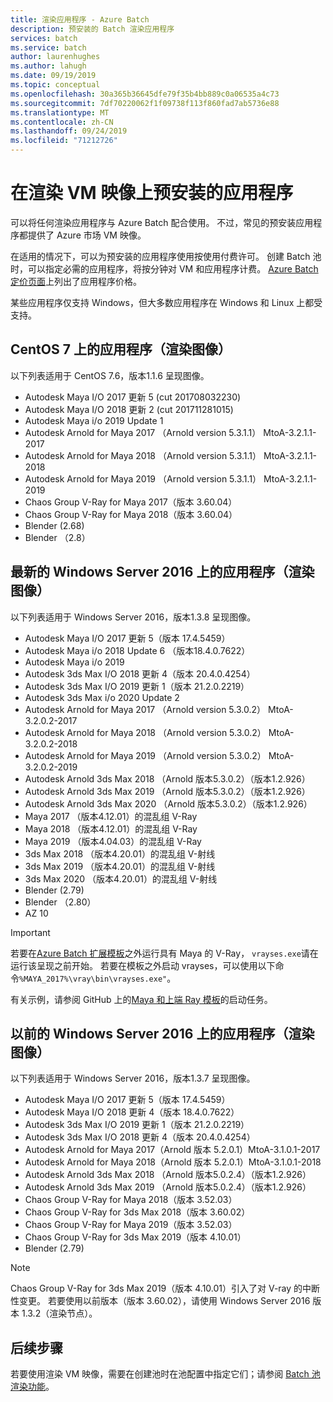 ```yaml
---
title: 渲染应用程序 - Azure Batch
description: 预安装的 Batch 渲染应用程序
services: batch
ms.service: batch
author: laurenhughes
ms.author: lahugh
ms.date: 09/19/2019
ms.topic: conceptual
ms.openlocfilehash: 30a365b36645dfe79f35b4bb889c0a06535a4c73
ms.sourcegitcommit: 7df70220062f1f09738f113f860fad7ab5736e88
ms.translationtype: MT
ms.contentlocale: zh-CN
ms.lasthandoff: 09/24/2019
ms.locfileid: "71212726"
---
```

# <a name="pre-installed-applications-on-rendering-vm-images"></a>在渲染 VM 映像上预安装的应用程序

可以将任何渲染应用程序与 Azure Batch 配合使用。 不过，常见的预安装应用程序都提供了 Azure 市场 VM 映像。

在适用的情况下，可以为预安装的应用程序使用按使用付费许可。 创建 Batch 池时，可以指定必需的应用程序，将按分钟对 VM 和应用程序计费。 [Azure Batch 定价页面](https://azure.microsoft.com/pricing/details/batch/#graphic-rendering)上列出了应用程序价格。

某些应用程序仅支持 Windows，但大多数应用程序在 Windows 和 Linux 上都受支持。

## <a name="applications-on-centos-7-rendering-images"></a>CentOS 7 上的应用程序（渲染图像）

以下列表适用于 CentOS 7.6，版本1.1.6 呈现图像。

* Autodesk Maya I/O 2017 更新 5 (cut 201708032230)
* Autodesk Maya I/O 2018 更新 2 (cut 201711281015)
* Autodesk Maya i/o 2019 Update 1
* Autodesk Arnold for Maya 2017 （Arnold version 5.3.1.1） MtoA-3.2.1.1-2017
* Autodesk Arnold for Maya 2018 （Arnold version 5.3.1.1） MtoA-3.2.1.1-2018
* Autodesk Arnold for Maya 2019 （Arnold version 5.3.1.1） MtoA-3.2.1.1-2019
* Chaos Group V-Ray for Maya 2017（版本 3.60.04）
* Chaos Group V-Ray for Maya 2018（版本 3.60.04）
* Blender (2.68)
* Blender （2.8）

## <a name="applications-on-latest-windows-server-2016-rendering-images"></a>最新的 Windows Server 2016 上的应用程序（渲染图像）

以下列表适用于 Windows Server 2016，版本1.3.8 呈现图像。

* Autodesk Maya I/O 2017 更新 5（版本 17.4.5459）
* Autodesk Maya i/o 2018 Update 6 （版本18.4.0.7622）
* Autodesk Maya i/o 2019
* Autodesk 3ds Max I/O 2018 更新 4（版本 20.4.0.4254）
* Autodesk 3ds Max I/O 2019 更新 1（版本 21.2.0.2219）
* Autodesk 3ds Max i/o 2020 Update 2
* Autodesk Arnold for Maya 2017 （Arnold version 5.3.0.2） MtoA-3.2.0.2-2017
* Autodesk Arnold for Maya 2018 （Arnold version 5.3.0.2） MtoA-3.2.0.2-2018
* Autodesk Arnold for Maya 2019 （Arnold version 5.3.0.2） MtoA-3.2.0.2-2019
* Autodesk Arnold 3ds Max 2018 （Arnold 版本5.3.0.2）（版本1.2.926）
* Autodesk Arnold 3ds Max 2019 （Arnold 版本5.3.0.2）（版本1.2.926）
* Autodesk Arnold 3ds Max 2020 （Arnold 版本5.3.0.2）（版本1.2.926）
* Maya 2017 （版本4.12.01）的混乱组 V-Ray
* Maya 2018 （版本4.12.01）的混乱组 V-Ray
* Maya 2019 （版本4.04.03）的混乱组 V-Ray
* 3ds Max 2018 （版本4.20.01）的混乱组 V-射线
* 3ds Max 2019 （版本4.20.01）的混乱组 V-射线
* 3ds Max 2020 （版本4.20.01）的混乱组 V-射线
* Blender (2.79)
* Blender （2.80）
* AZ 10

> [!IMPORTANT]
> 若要在[Azure Batch 扩展模板](https://github.com/Azure/batch-extension-templates)之外运行具有 Maya 的 V-Ray， `vrayses.exe`请在运行该呈现之前开始。 若要在模板之外启动 vrayses，可以使用以下命令`%MAYA_2017%\vray\bin\vrayses.exe"`。
>
> 有关示例，请参阅 GitHub 上的[Maya 和上端 Ray 模板](https://github.com/Azure/batch-extension-templates/blob/master/templates/maya/render-vray-windows/pool.template.json)的启动任务。

## <a name="applications-on-previous-windows-server-2016-rendering-images"></a>以前的 Windows Server 2016 上的应用程序（渲染图像）

以下列表适用于 Windows Server 2016，版本1.3.7 呈现图像。

* Autodesk Maya I/O 2017 更新 5（版本 17.4.5459）
* Autodesk Maya I/O 2018 更新 4（版本 18.4.0.7622）
* Autodesk 3ds Max I/O 2019 更新 1（版本 21.2.0.2219）
* Autodesk 3ds Max I/O 2018 更新 4（版本 20.4.0.4254）
* Autodesk Arnold for Maya 2017（Arnold 版本 5.2.0.1）MtoA-3.1.0.1-2017
* Autodesk Arnold for Maya 2018（Arnold 版本 5.2.0.1）MtoA-3.1.0.1-2018
* Autodesk Arnold 3ds Max 2018 （Arnold 版本5.0.2.4）（版本1.2.926）
* Autodesk Arnold 3ds Max 2019 （Arnold 版本5.0.2.4）（版本1.2.926）
* Chaos Group V-Ray for Maya 2018（版本 3.52.03）
* Chaos Group V-Ray for 3ds Max 2018（版本 3.60.02）
* Chaos Group V-Ray for Maya 2019（版本 3.52.03）
* Chaos Group V-Ray for 3ds Max 2019（版本 4.10.01）
* Blender (2.79)

> [!NOTE]
> Chaos Group V-Ray for 3ds Max 2019（版本 4.10.01）引入了对 V-ray 的中断性变更。 若要使用以前版本（版本 3.60.02），请使用 Windows Server 2016 版本 1.3.2（渲染节点）。

## <a name="next-steps"></a>后续步骤

若要使用渲染 VM 映像，需要在创建池时在池配置中指定它们；请参阅 [Batch 池渲染功能](https://docs.microsoft.com/azure/batch/batch-rendering-functionality#batch-pools)。
